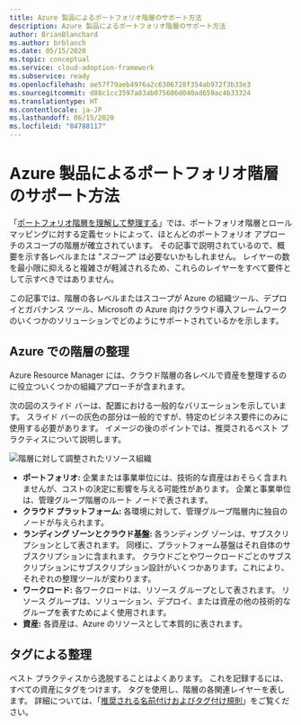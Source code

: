 ```yaml
---
title: Azure 製品によるポートフォリオ階層のサポート方法
description: Azure 製品によるポートフォリオ階層のサポート方法
author: BrianBlanchard
ms.author: brblanch
ms.date: 05/15/2020
ms.topic: conceptual
ms.service: cloud-adoption-framework
ms.subservice: ready
ms.openlocfilehash: ae57f79aeb4976a2c6306728f354ab972f3b33e3
ms.sourcegitcommit: d88c1cc3597a83ab075606d040ad659ac4b33324
ms.translationtype: HT
ms.contentlocale: ja-JP
ms.lasthandoff: 06/15/2020
ms.locfileid: "84788117"
---
```

# <a name="how-do-azure-products-support-the-portfolio-hierarchy"></a>Azure 製品によるポートフォリオ階層のサポート方法

「[ポートフォリオ階層を理解して整理する](./hosting-hierarchy.md)」では、ポートフォリオ階層とロール マッピングに対する定義セットによって、ほとんどのポートフォリオ アプローチのスコープの階層が確立されています。 その記事で説明されているので、概要を示す各レベルまたは "_スコープ_" は必要ないかもしれません。 レイヤーの数を最小限に抑えると複雑さが軽減されるため、これらのレイヤーをすべて要件として示すべきではありません。

この記事では、階層の各レベルまたはスコープが Azure の組織ツール、デプロイとガバナンス ツール、Microsoft の Azure 向けクラウド導入フレームワークのいくつかのソリューションでどのようにサポートされているかを示します。

## <a name="organizing-the-hierarchy-in-azure"></a>Azure での階層の整理

Azure Resource Manager には、クラウド階層の各レベルで資産を整理するのに役立ついくつかの組織アプローチが含まれます。

次の図のスライド バーは、配置における一般的なバリエーションを示しています。 スライド バーの灰色の部分は一般的ですが、特定のビジネス要件にのみに使用する必要があります。 イメージの後のポイントでは、推奨されるベスト プラクティスについて説明します。

![階層に対して調整されたリソース組織](../../_images/ready/hierarchy-with-organizing-tools.png)

- **ポートフォリオ:** 企業または事業単位には、技術的な資産はおそらく含まれませんが、コストの決定に影響を与える可能性があります。 企業と事業単位は、管理グループ階層のルート ノードで表されます。
- **クラウド プラットフォーム:** 各環境に対して、管理グループ階層内に独自のノードが与えられます。
- **ランディング ゾーンとクラウド基盤:** 各ランディング ゾーンは、サブスクリプションとして表されます。 同様に、プラットフォーム基盤はそれ自体のサブスクリプションに含まれます。 クラウドごとやワークロードごとのサブスクリプションにサブスクリプション設計がいくつかあります。これにより、それぞれの整理ツールが変わります。
- **ワークロード:** 各ワークロードは、リソース グループとして表されます。 リソース グループは、ソリューション、デプロイ、または資産の他の技術的なグループを表すためによく使用されます。
- **資産:** 各資産は、Azure のリソースとして本質的に表されます。

## <a name="organizing-with-tags"></a>タグによる整理

ベスト プラクティスから逸脱することはよくあります。 これを記録するには、すべての資産にタグをつけます。 タグを使用し、階層の各関連レイヤーを表します。 詳細については、「[推奨される名前付けおよびタグ付け規則](../../ready/azure-best-practices/naming-and-tagging.md)」をご覧ください。
